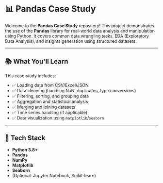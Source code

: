 # 📊 Pandas Case Study

Welcome to the **Pandas Case Study** repository! This project demonstrates the use of the **Pandas** library for real-world data analysis and manipulation using Python. It covers common data wrangling tasks, EDA (Exploratory Data Analysis), and insights generation using structured datasets.

---

## 📚 What You'll Learn

This case study includes:

- ✅ Loading data from CSV/Excel/JSON
- ✅ Data cleaning (handling NaN, duplicates, type conversions)
- ✅ Filtering, sorting, and grouping data
- ✅ Aggregation and statistical analysis
- ✅ Merging and joining datasets
- ✅ Time series handling (if applicable)
- ✅ Data visualization using `matplotlib`/`seaborn`

---

## 🧰 Tech Stack

- **Python 3.8+**
- **Pandas**
- **NumPy**
- **Matplotlib**
- **Seaborn**
- (Optional: Jupyter Notebook, Scikit-learn)
